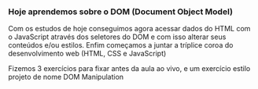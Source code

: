 ### Hoje aprendemos sobre o DOM (Document Object Model)

<p> Com os estudos de hoje conseguimos agora acessar dados do HTML com o JavaScript através dos seletores do DOM e com isso alterar seus conteúdos e/ou estilos. Enfim começamos a juntar a tríplice coroa do desenvolvimento web (HTML, CSS e JavaScript)

<p> Fizemos 3 exercícios para fixar antes da aula ao vivo, e um exercício estilo projeto de nome DOM Manipulation